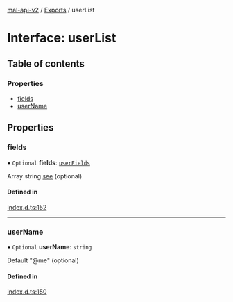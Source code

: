 [mal-api-v2](../../README.md) / [Exports](../modules.md) / userList

# Interface: userList

## Table of contents

### Properties

-   [fields](userList.md#fields)
-   [userName](userList.md#username)

## Properties

### fields

• `Optional` **fields**: [`userFields`](../modules.md#userfields)

Array string [see](../modules.md#userfields) (optional)

#### Defined in

[index.d.ts:152](https://github.com/droidxrx/mal-api-v2/blob/8b67e4b/lib/index.d.ts#L152)

---

### userName

• `Optional` **userName**: `string`

Default "@me" (optional)

#### Defined in

[index.d.ts:150](https://github.com/droidxrx/mal-api-v2/blob/8b67e4b/lib/index.d.ts#L150)
